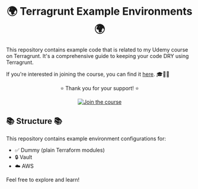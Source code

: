 <div align="center">

# 🌍 Terragrunt Example Environments 🌍

</div>

This repository contains example code that is related to my Udemy course on Terragrunt. It's a comprehensive guide to keeping your code DRY using Terragrunt. 

If you're interested in joining the course, you can find it [here](https://www.udemy.com/course/terragrunt-make-your-terraform-code-dry/?referralCode=04953559B7C0B3B75AE6). 🎓👨‍💻

<div align="center">

:star: Thank you for your support! :star:

[![Join the course](https://img.shields.io/badge/-Join%20the%20course-blue?style=for-the-badge&logo=udemy)](https://www.udemy.com/course/terragrunt-make-your-terraform-code-dry/?referralCode=04953559B7C0B3B75AE6)
</div>

## 📚 Structure 📚

This repository contains example environment configurations for:

- :white_check_mark: Dummy (plain Terraform modules)
- :lock: Vault
- :cloud: AWS

Feel free to explore and learn!
